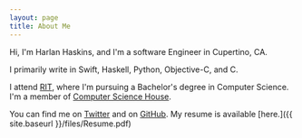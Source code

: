 ```yaml
---
layout: page
title: About Me
---
```


Hi, I'm Harlan Haskins, and I'm a software Engineer in Cupertino, CA.

I primarily write in Swift, Haskell, Python, Objective-C, and C.

I attend [RIT](http://www.rit.edu), where I'm pursuing a Bachelor's 
degree in Computer Science. I'm a member of
[Computer Science House](http://csh.rit.edu).

You can find me on [Twitter](http://twitter.com/harlanhaskins) and on 
[GitHub](http://github.com/harlanhaskins). My resume is available 
[here.]({{ site.baseurl }}/files/Resume.pdf)
